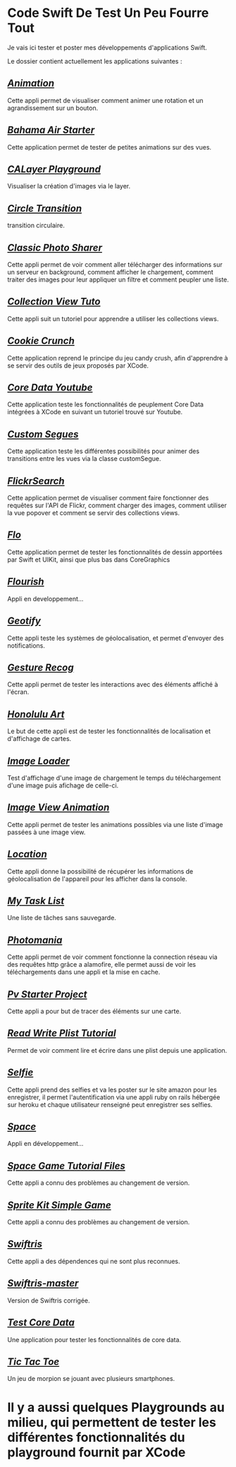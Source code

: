 # Code Swift De Test Un Peu Fourre Tout

Je vais ici tester et poster mes développements d'applications Swift.

Le dossier contient actuellement les applications suivantes :

## _[Animation](https://github.com/BaptisteLanusse/whateverCodeSwift/tree/master/tests%20dev/Animation)_

Cette appli permet de visualiser comment animer une rotation et un agrandissement sur un bouton.

## _[Bahama Air Starter](https://github.com/BaptisteLanusse/whateverCodeSwift/tree/master/tests%20dev/BahamaAir-Starter)_

Cette application permet de tester de petites animations sur des vues.

## _[CALayer Playground](https://github.com/BaptisteLanusse/whateverCodeSwift/tree/master/tests%20dev/CALayerPlayground)_

Visualiser la création d'images via le layer.

## _[Circle Transition](https://github.com/BaptisteLanusse/whateverCodeSwift/tree/master/tests%20dev/CircleTransition)_

transition circulaire.

## _[Classic Photo Sharer](https://github.com/BaptisteLanusse/whateverCodeSwift/tree/master/tests%20dev/ClassicPhotos-Starter)_

Cette appli permet de voir comment aller télécharger des informations sur un serveur en background, comment afficher le chargement, comment traiter des images pour leur appliquer un filtre et comment peupler une liste.

## _[Collection View Tuto](https://github.com/BaptisteLanusse/whateverCodeSwift/tree/master/tests%20dev/CollectionViewTuto)_

Cette appli suit un tutoriel pour apprendre a utiliser les collections views.

## _[Cookie Crunch](https://github.com/BaptisteLanusse/whateverCodeSwift/tree/master/tests%20dev/CookieCrunch-Swift-Part2)_

Cette application reprend le principe du jeu candy crush, afin d'apprendre à se servir des outils de jeux proposés par XCode.

## _[Core Data Youtube](https://github.com/BaptisteLanusse/whateverCodeSwift/tree/master/tests%20dev/CoreDataYoutube)_

Cette application teste les fonctionnalités de peuplement Core Data intégrées à XCode en suivant un tutoriel trouvé sur Youtube.

## _[Custom Segues](https://github.com/BaptisteLanusse/whateverCodeSwift/tree/master/tests%20dev/CustomSegues)_

Cette application teste les différentes possibilités pour animer des transitions entre les vues via la classe customSegue.

## _[FlickrSearch](https://github.com/BaptisteLanusse/whateverCodeSwift/tree/master/tests%20dev/FlickrSearch)_

Cette application permet de visualiser comment faire fonctionner des requêtes sur l'API de Flickr, comment charger des images, comment utiliser la vue popover et comment se servir des collections views.

## _[Flo](https://github.com/BaptisteLanusse/whateverCodeSwift/tree/master/tests%20dev/Flo)_

Cette application permet de tester les fonctionnalités de dessin apportées par Swift et UIKit, ainsi que plus bas dans CoreGraphics

## _[Flourish](https://github.com/BaptisteLanusse/whateverCodeSwift/tree/master/tests%20dev/Flourish)_

Appli en developpement...

## _[Geotify](https://github.com/BaptisteLanusse/whateverCodeSwift/tree/master/tests%20dev/Geotify-Starter)_

Cette appli teste les systèmes de géolocalisation, et permet d'envoyer des notifications.

## _[Gesture Recog](https://github.com/BaptisteLanusse/whateverCodeSwift/tree/master/tests%20dev/GestureRecog)_

Cette appli permet de tester les interactions avec des éléments affiché à l'écran.

## _[Honolulu Art](https://github.com/BaptisteLanusse/whateverCodeSwift/tree/master/tests%20dev/HonoluluArt)_

Le but de cette appli est de tester les fonctionnalités de localisation et d'affichage de cartes.

## _[Image Loader](https://github.com/BaptisteLanusse/whateverCodeSwift/tree/master/tests%20dev/ImageLoaderIndicator-Starter)_

Test d'affichage d'une image de chargement le temps du téléchargement d'une image puis afichage de celle-ci.

## _[Image View Animation](https://github.com/BaptisteLanusse/whateverCodeSwift/tree/master/tests%20dev/ImageViewAnimation)_

Cette appli permet de tester les animations possibles via une liste d'image passées à une image view.

## _[Location](https://github.com/BaptisteLanusse/whateverCodeSwift/tree/master/tests%20dev/Location)_

Cette appli donne la possibilité de récupérer les informations de géolocalisation de l'appareil pour les afficher dans la console.

## _[My Task List](https://github.com/BaptisteLanusse/whateverCodeSwift/tree/master/tests%20dev/My%20Task%20List)_

Une liste de tâches sans sauvegarde.

## _[Photomania](https://github.com/BaptisteLanusse/whateverCodeSwift/tree/master/tests%20dev/Photomania_Starter)_

Cette appli permet de voir comment fonctionne la connection réseau via des requêtes http grâce a alamofire, elle permet aussi de voir les téléchargements dans une appli et la mise en cache.

## _[Pv Starter Project](https://github.com/BaptisteLanusse/whateverCodeSwift/tree/master/tests%20dev/pv-starter-project-swift-updated)_

Cette appli a pour but de tracer des éléments sur une carte.

## _[Read Write Plist Tutorial](https://github.com/BaptisteLanusse/whateverCodeSwift/tree/master/tests%20dev/ReadWritePlistTutorial)_

Permet de voir comment lire et écrire dans une plist depuis une application.

## _[Selfie](https://github.com/BaptisteLanusse/whateverCodeSwift/tree/master/tests%20dev/Selfie-Starter)_

Cette appli prend des selfies et va les poster sur le site amazon pour les enregistrer, il permet l'autentification via une appli ruby on rails hébergée sur heroku et chaque utilisateur renseigné peut enregistrer ses selfies.

## _[Space](https://github.com/BaptisteLanusse/whateverCodeSwift/tree/master/tests%20dev/Space)_

Appli en développement...

## _[Space Game Tutorial Files](https://github.com/BaptisteLanusse/whateverCodeSwift/tree/master/tests%20dev/SpaceGameTutorialFiles)_

Cette appli a connu des problèmes au changement de version.

## _[Sprite Kit Simple Game](https://github.com/BaptisteLanusse/whateverCodeSwift/tree/master/tests%20dev/SpriteKitSimpleGame)_

Cette appli a connu des problèmes au changement de version.

## _[Swiftris](https://github.com/BaptisteLanusse/whateverCodeSwift/tree/master/tests%20dev/Swiftris)_

Cette appli a des dépendences qui ne sont plus reconnues.

## _[Swiftris-master](https://github.com/BaptisteLanusse/whateverCodeSwift/tree/master/tests%20dev/swiftris-master)_

Version de Swiftris corrigée.

## _[Test Core Data](https://github.com/BaptisteLanusse/whateverCodeSwift/tree/master/tests%20dev/testCoreData)_

Une application pour tester les fonctionnalités de core data.

## _[Tic Tac Toe](https://github.com/BaptisteLanusse/whateverCodeSwift/tree/master/tests%20dev/Tic%20Tac%20Toe)_

Un jeu de morpion se jouant avec plusieurs smartphones.

# Il y a aussi quelques Playgrounds au milieu, qui permettent de tester les différentes fonctionnalités du playground fournit par XCode